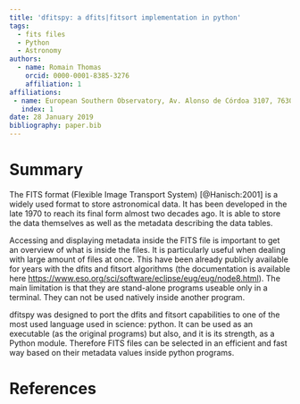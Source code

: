 ```yaml
---
title: 'dfitspy: a dfits|fitsort implementation in python'
tags:
  - fits files
  - Python
  - Astronomy
authors:
  - name: Romain Thomas
    orcid: 0000-0001-8385-3276
    affiliation: 1
affiliations:
 - name: European Southern Observatory, Av. Alonso de Córdoa 3107, 7630355 Vitacura, Santiago, Chile
   index: 1
date: 28 January 2019
bibliography: paper.bib
---
```


# Summary
The FITS format (Flexible Image Transport System) [@Hanisch:2001] is a widely used format to
store astronomical data. It has been developed in the late 1970 to reach its 
final form almost two decades ago. It is able to store the data themselves as
well as the metadata describing the data tables.

Accessing and displaying metadata inside the FITS file is important to get an overview
of what is inside the files. It is particularly useful when dealing with large amount
of files at once. This have been already publicly available for years with the dfits 
and fitsort algorithms (the documentation is available here https://www.eso.org/sci/software/eclipse/eug/eug/node8.html). 
The main limitation is that they are stand-alone 
programs useable only in a terminal. They can not be used natively inside another 
program. 

dfitspy was designed to port the dfits and fitsort capabilities to one of the most used 
language used in science: python. It can be used as an executable (as the original 
programs) but also, and it is its strength, as a Python module. Therefore FITS files 
can be selected in an efficient and fast way based on their metadata values inside 
python programs.


# References
